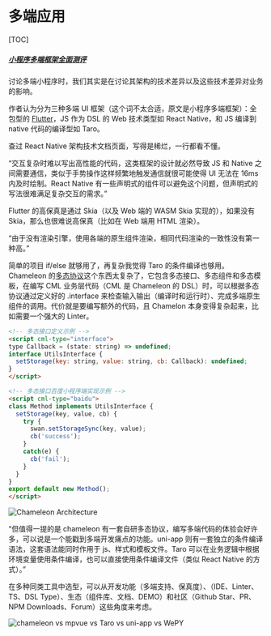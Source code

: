# 多端应用

[TOC]

##### [小程序多端框架全面测评](https://developers.weixin.qq.com/community/develop/article/doc/000eaadb944de06374485c3ed51813)

讨论多端小程序时，我们其实是在讨论其架构的技术差异以及这些技术差异对业务的影响。

作者认为分为三种多端 UI 框架（这个词不太合适，原文是小程序多端框架）：全包型的 [Flutter](./flutter.html)，JS 作为 DSL 的 Web 技术类型如 React Native，和 JS 编译到 native 代码的编译型如 Taro。

查过 React Native 架构技术文档页面，写得是稀烂，一行都看不懂。

<q>交互复杂时难以写出高性能的代码，这类框架的设计就必然导致 JS 和 Native 之间需要通信，类似于手势操作这样频繁地触发通信就很可能使得 UI 无法在 16ms 内及时绘制。React Native 有一些声明式的组件可以避免这个问题，但声明式的写法很难满足复杂交互的需求。</q>

Flutter 的高保真是通过 Skia（以及 Web 端的 WASM Skia 实现的），如果没有 Skia，那么也很难说高保真（比如在 Web 端用 HTML 渲染）。

<q>由于没有渲染引擎，使用各端的原生组件渲染，相同代码渲染的一致性没有第一种高。</q>

简单的项目 if/else 就够用了，再复杂我觉得 Taro 的条件编译也够用。Chameleon 的[多态协议](https://cml.js.org/docs/poly.html#%E5%88%9D%E5%A7%8B%E5%8C%96%E5%A4%9A%E6%80%81%E6%8E%A5%E5%8F%A3)这个东西太复杂了，它包含多态接口、多态组件和多态模板，在编写 CML 业务层代码（CML 是 Chameleon 的 DSL）时，可以根据多态协议通过定义好的 .interface 来检查输入输出（编译时和运行时）、完成多端原生组件的调用。代价就是要编写额外的代码，且 Chamelon 本身变得复杂起来，比如需要一个强大的 Linter。

```html
<!-- 多态接口定义示例 -->
<script cml-type="interface">
type Callback = (state: string) => undefined;
interface UtilsInterface {
  setStorage(key: string, value: string, cb: Callback): undefined;
}
</script>

<!-- 多态接口百度小程序端实现示例 -->
<script cml-type="baidu">
class Method implements UtilsInterface {
  setStorage(key, value, cb) {
    try {
      swan.setStorageSync(key, value);
      cb('success');
    }
    catch(e) {
      cb('fail');
    }
  }
}
export default new Method();
</script>
```

![Chameleon Architecture](https://mgear-image.oss-cn-shanghai.aliyuncs.com/image/other/20220616033744.png)

<q>但值得一提的是 chameleon 有一套自研多态协议，编写多端代码的体验会好许多，可以说是一个能戳到多端开发痛点的功能。uni-app 则有一套独立的条件编译语法，这套语法能同时作用于 js、样式和模板文件。Taro 可以在业务逻辑中根据环境变量使用条件编译，也可以直接使用条件编译文件（类似 React Native 的方式）。</q>

在多种同类工具中选型，可以从开发功能（多端支持、保真度）、（IDE、Linter、TS、DSL Type）、生态（组件库、文档、DEMO）和社区（Github Star、PR、NPM Downloads、Forum）这些角度来考虑。

![chameleon vs mpvue vs Taro vs uni-app vs WePY](https://mgear-image.oss-cn-shanghai.aliyuncs.com/image/other/20220616030210.png)